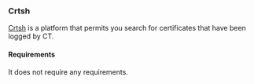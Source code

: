 ### Crtsh
[Crtsh](https://crt.sh/) is a platform that permits you search for certificates that have been logged by CT.

#### Requirements
It does not require any requirements.